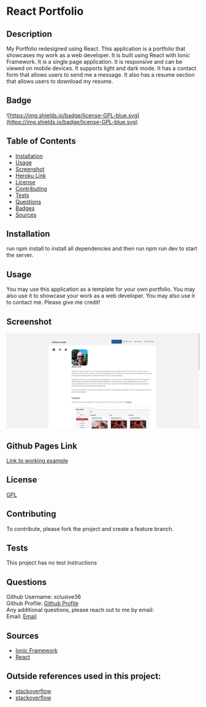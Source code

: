 # React Portfolio

## Description

My Portfolio redesigned using React. This application is a portfolio that showcases my work as a web developer. It is built using React with Ionic Framework. It is a single page application. It is responsive and can be viewed on mobile devices. It supports light and dark mode. It has a contact form that allows users to send me a message. It also has a resume section that allows users to download my resume.

## Badge

![https://img.shields.io/badge/license-GPL-blue.svg](https://img.shields.io/badge/license-GPL-blue.svg)

## Table of Contents

- [Installation](#installation)
- [Usage](#usage)
- [Screenshot](#screenshot)
- [Heroku Link](#heroku-link)
- [License](#license)
- [Contributing](#contributing)
- [Tests](#tests)
- [Questions](#questions)
- [Badges](#badges)
- [Sources](#sources)

## Installation

run npm install to install all dependencies and then run npm run dev to start the server.

## Usage

You may use this application as a template for your own portfolio. You may also use it to showcase your work as a web developer. You may also use it to contact me. Please give me credit!

## Screenshot

![Screenshot](./ss.png)

## Github Pages Link

[Link to working example](https://xclusive36.github.io/ReactPortfolio/)

## License

[GPL](https://api.github.com/licenses/gpl-3.0)

## Contributing

To contribute, please fork the project and create a feature branch.

## Tests

This project has no test instructions

## Questions

Github Username: xclusive36  
Github Profile: [Github Profile](https://github.com/xclusive36/)  
Any additional questions, please reach out to me by email:  
Email: [Email](mailto:xclusive36@gmail.com)

## Sources

- [Ionic Framework](https://ionicframework.com/)  
- [React](https://reactjs.org/)  

## Outside references used in this project:
- [stackoverflow](https://stackoverflow.com/a/31664656)
- [stackoverflow](https://stackoverflow.com/a/7381162)